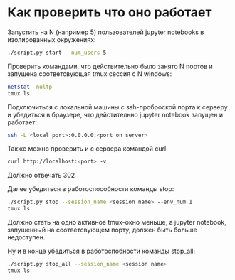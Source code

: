# Как проверить что оно работает

Запустить на N (например 5) пользователей jupyter notebooks в изолированных окружениях:
```bash
./script.py start --num_users 5
```

Проверить командами, что действительно было занято N портов и запущена соответсвующая tmux сессия с N windows:
```bash
netstat -nultp
tmux ls
```

Подключиться с локальной машины с ssh-проброской порта к серверу и убедиться в браузере, что дейстительно jupyter notebook запущен и работает:
```bash
ssh -L <local port>:0.0.0.0:<port on server>
```
Также можно проверить и с сервера командой curl:
```bash
curl http://localhost:<port> -v
```
Должно отвечать 302


Далее убедиться в работоспособности команды stop:
```bash
./script.py stop --session_name <session name> --env_num 1
tmux ls
```
Должно стать на одно активное tmux-окно меньше, а jupyter notebook, запущенный на соответсвующем порту, должен быть больше недоступен.

Ну и в конце убедиться в работоспобности команды stop_all:
```bash
./script.py stop_all --session_name <session name>
tmux ls
```
